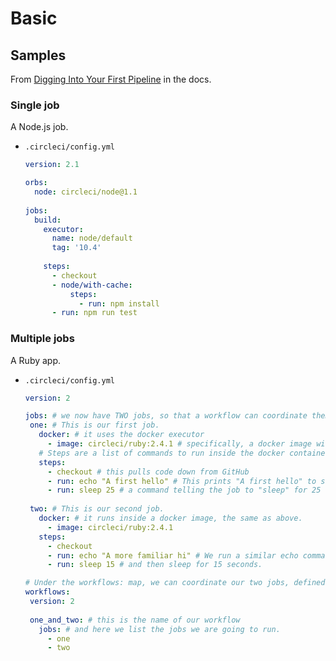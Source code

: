 # Basic

## Samples

From [Digging Into Your First Pipeline](https://circleci.com/docs/2.0/getting-started/#digging-into-your-first-pipeline) in the docs.

### Single job

A Node.js job.

- `.circleci/config.yml`
    ```yaml
    version: 2.1
    
    orbs:
      node: circleci/node@1.1
      
    jobs:
      build:
        executor:
          name: node/default
          tag: '10.4'
          
        steps:
          - checkout
          - node/with-cache:
              steps:
                - run: npm install
          - run: npm run test
    ```
    
### Multiple jobs

A Ruby app.

- `.circleci/config.yml` 
    ```yaml
    version: 2
    
    jobs: # we now have TWO jobs, so that a workflow can coordinate them!
     one: # This is our first job.
       docker: # it uses the docker executor
         - image: circleci/ruby:2.4.1 # specifically, a docker image with ruby 2.4.1
       # Steps are a list of commands to run inside the docker container above.
       steps:
         - checkout # this pulls code down from GitHub
         - run: echo "A first hello" # This prints "A first hello" to stdout.
         - run: sleep 25 # a command telling the job to "sleep" for 25 seconds.
     
     two: # This is our second job.
       docker: # it runs inside a docker image, the same as above.
         - image: circleci/ruby:2.4.1
       steps:
         - checkout
         - run: echo "A more familiar hi" # We run a similar echo command to above.
         - run: sleep 15 # and then sleep for 15 seconds.
    
    # Under the workflows: map, we can coordinate our two jobs, defined above.
    workflows:
     version: 2
     
     one_and_two: # this is the name of our workflow
       jobs: # and here we list the jobs we are going to run.
         - one
         - two
    ```
    
